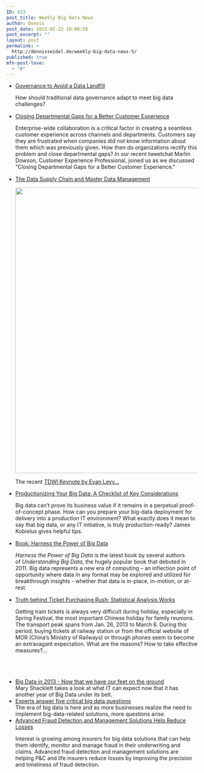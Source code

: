 ```yaml
---
ID: 423
post_title: Weekly Big Data News
author: Dennis
post_date: 2013-02-22 10:00:58
post_excerpt: ""
layout: post
permalink: >
  http://dennisseidel.de/weekly-big-data-news-5/
published: true
mfn-post-love:
  - "0"
---
```

<ul class="scrd_digest">
<li><a href="http://feedproxy.google.com/~r/ibm-big-data-hub/~3/I691we2oBY0/governance-avoid-data-landfill" rel="external">Governance to Avoid a Data Landfill</a>
<div><div><div><div><p>How should traditional data governance adapt to meet big data challenges? </p>
</div></div></div><img src="http://feeds.feedburner.com/~r/ibm-big-data-hub/~4/I691we2oBY0" height="1" width="1" /></div>
</li>
<li><a href="http://feedproxy.google.com/~r/ibm-big-data-hub/~3/gVG657PphxQ/closing-departmental-gaps-better-customer-experience" rel="external">Closing Departmental Gaps for a Better Customer Experience</a>
<div><div><div><div><p>Enterprise-wide collaboration is a critical factor in creating a seamless customer experience across channels and departments. Customers say they are frustrated when companies did not know information about them which was previously given. How then do organizations rectify this problem and close departmental gaps? In our recent tweetchat Martin Dowson, Customer Experience Professional, joined us as we discussed “Closing Departmental Gaps for a Better Customer Experience."</p>
</div></div></div><img src="http://feeds.feedburner.com/~r/ibm-big-data-hub/~4/gVG657PphxQ" height="1" width="1" /></div>
</li>
<li><a href="http://www.datasciencecentral.com/xn/detail/6448529%3ABlogPost%3A51484" rel="external">The Data Supply Chain and Master Data Management</a>
<div><p><a href="http://api.ning.com:80/files/gv*qWGPHihtRjeJxpOsvnHjcVAVpHY5qbsNvJHbDlTwdgEP5As5Vl6n4iiET9bJvaLAcmVnh1LFsNsS7cSYC4Ev884o**UMp/DataSupplyChains.jpg" target="_self"><img src="http://api.ning.com:80/files/gv*qWGPHihtRjeJxpOsvnHjcVAVpHY5qbsNvJHbDlTwdgEP5As5Vl6n4iiET9bJvaLAcmVnh1LFsNsS7cSYC4Ev884o**UMp/DataSupplyChains.jpg?width=750" width="750"></img></a></p>
<p><span>The recent </span><a href="http://www.rosebt.com/1/post/2013/02/the-data-supply-chain.html" target="_blank">TDWI Keynote by Evan Levy…</a></p></div>
</li>
<li><a href="http://feedproxy.google.com/~r/ibm-big-data-hub/~3/XCei15lXn5A/productionizing-your-big-data-checklist-key-considerations" rel="external">Productionizing Your Big Data: A Checklist of Key Considerations</a>
<div><div><div><div><p>Big data can’t prove its business value if it remains in a perpetual proof-of-concept phase. How can you prepare your big-data deployment for delivery into a production IT environment? What exactly does it mean to say that big data, or any IT initiative, is truly production-ready? James Kobielus gives helpful tips.</p>
</div></div></div><img src="http://feeds.feedburner.com/~r/ibm-big-data-hub/~4/XCei15lXn5A" height="1" width="1" /></div>
</li>
<li><a href="http://feedproxy.google.com/~r/ibm-big-data-hub/~3/4XMrQUnamMA/book-harness-power-big-data" rel="external">Book: Harness the Power of Big Data</a>
<div><div><div><div><p><em>Harness the Power of Big Data</em> is the latest book by several authors of <em>Understanding Big Data</em>, the hugely popular book that debuted in 2011. Big data represents a new era of computing – an inflection point of opportunity where data in any format may be explored and utilized for breakthrough insights - whether that data is in-place, in-motion, or at-rest.</p></div></div></div><img src="http://feeds.feedburner.com/~r/ibm-big-data-hub/~4/4XMrQUnamMA" height="1" width="1" /></div>
</li>
<li><a href="http://www.datasciencecentral.com/xn/detail/6448529%3ABlogPost%3A51344" rel="external">Truth behind Ticket Purchasing Rush: Statistical Analysis Works</a>
<div><p>Getting train tickets is always very difficult during holiday, especially in Spring Festival, the most important Chinese holiday for family reunions. The transport peak spans from Jan. 26, 2013 to March 6. During this period, buying tickets at railway station or from the official website of MOR (China’s Ministry of Railways) or through phones seem to become an extravagant expectation. What are the reasons? How to take effective measures?…<br></br><br></br></p></div>
</li>
<li><a href="http://www.techrepublic.com/blog/big-data-analytics/big-data-in-2013-now-that-we-have-our-feet-on-the-ground/373" rel="external">Big Data in 2013 - Now that we have our feet on the ground</a>
<div>Mary Shacklett takes a look at what IT can expect now that it has another year of Big Data under its belt.</div>
</li>
<li><a href="http://www.techrepublic.com/blog/big-data-analytics/experts-answer-five-critical-big-data-questions/383" rel="external">Experts answer five critical big data questions</a>
<div>The era of big data is here and as more businesses realize the need to implement big-data-related solutions, more questions arise.</div>
</li>
<li><a href="http://feedproxy.google.com/~r/ibm-big-data-hub/~3/u5YPy4IqxnA/advanced-fraud-detection-and-management-solutions-help-reduce-losses" rel="external">Advanced Fraud Detection and Management Solutions Help Reduce Losses</a>
<div><div><div><div><p>Interest is growing among insurers for big data solutions that can help them identify, monitor and manage fraud in their underwriting and claims. Advanced fraud detection and management solutions are helping P&amp;C and life insurers reduce losses by improving the precision and timeliness of fraud detection.</p>
</div></div></div><img src="http://feeds.feedburner.com/~r/ibm-big-data-hub/~4/u5YPy4IqxnA" height="1" width="1" /></div>
</li>
</ul>